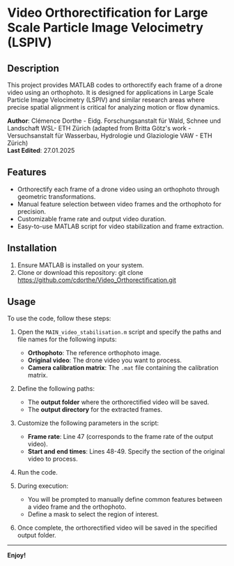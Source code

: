 # Video Orthorectification for Large Scale Particle Image Velocimetry (LSPIV)

## Description
This project provides MATLAB codes to orthorectify each frame of a drone video using an orthophoto. It is designed for applications in Large Scale Particle Image Velocimetry (LSPIV) and similar research areas where precise spatial alignment is critical for analyzing motion or flow dynamics. 

**Author**: Clémence Dorthe - Eidg. Forschungsanstalt für Wald, Schnee und Landschaft WSL- ETH Zürich (adapted from Britta Götz's work - Versuchsanstalt für Wasserbau, Hydrologie und Glaziologie VAW - ETH Zürich)  
**Last Edited**: 27.01.2025

## Features
- Orthorectify each frame of a drone video using an orthophoto through geometric transformations.
- Manual feature selection between video frames and the orthophoto for precision.
- Customizable frame rate and output video duration.
- Easy-to-use MATLAB script for video stabilization and frame extraction.

## Installation
1. Ensure MATLAB is installed on your system.
2. Clone or download this repository: git clone https://github.com/cdorthe/Video_Orthorectification.git


## Usage
To use the code, follow these steps:

1. Open the `MAIN_video_stabilisation.m` script and specify the paths and file names for the following inputs:
   - **Orthophoto**: The reference orthophoto image.
   - **Original video**: The drone video you want to process.
   - **Camera calibration matrix**: The `.mat` file containing the calibration matrix.

2. Define the following paths:
   - The **output folder** where the orthorectified video will be saved.
   - The **output directory** for the extracted frames.

3. Customize the following parameters in the script:
   - **Frame rate**: Line 47 (corresponds to the frame rate of the output video).
   - **Start and end times**: Lines 48-49. Specify the section of the original video to process.

4. Run the code.

5. During execution:
   - You will be prompted to manually define common features between a video frame and the orthophoto.
   - Define a mask to select the region of interest.

6. Once complete, the orthorectified video will be saved in the specified output folder.

---

**Enjoy!**
